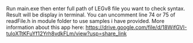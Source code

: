 Run main.exe then enter full path of LEGv8 file you want to check syntax. Result will be display in terminal.
You can uncomment line 74 or 75 of readFile.h in module folder to use samples i have provided.
More information about this app here: https://drive.google.com/file/d/18WifGVI-tuloXTtKFuYf12Yrh8vdkFLm/view?usp=share_link
